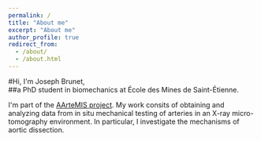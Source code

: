 ```yaml
---
permalink: /
title: "About me"
excerpt: "About me"
author_profile: true
redirect_from:
  - /about/
  - /about.html
---
```


#Hi, I'm Joseph Brunet, <br>
##a PhD student in biomechanics at École des Mines de Saint-Étienne. <br>

<p class="archive_text">
I'm part of the <a href="https://www.emse.fr/~badel/Pierre_Badel___Soft_tissue_biomechanics/AArteMIS.html" target="\_blank">AArteMIS project</a>. My work consits of obtaining and analyzing data from in situ mechanical testing of arteries in an X-ray micro-tomography environment. In particular, I investigate the mechanisms of aortic dissection.
</p>



<!--

I'm currently a PhD student in biomechanics at École des Mines de Saint-Étienne working on the
<a href="https://www.emse.fr/~badel/Pierre_Badel___Soft_tissue_biomechanics/AArteMIS.html" target="\_blank">AArteMIS project</a>. My work consits of obtaining and analyzing data from in situ mechanical testing of arteries in an X-ray micro-tomography environment. In particular, I investigate the mechanisms of medial dissection.</p>


I'm a curious mind, always searching for new experiences and problems to solve.

Few word (mountain / curious mind / ...)

Current situation

En cours (These)

Interest


I've always been passionate about solving problem    
improving human

Mountain
Climbing
Skiing
-->

